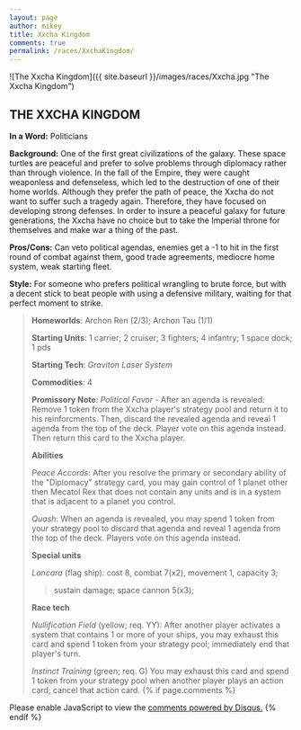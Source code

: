 ```yaml
---
layout: page
author: mikey
title: Xxcha Kingdom
comments: true
permalink: /races/XxchaKingdom/
---
```


![The Xxcha Kingdom]({{ site.baseurl }}/images/races/Xxcha.jpg "The Xxcha Kingdom")

## THE XXCHA KINGDOM

**In a Word:** Politicians

**Background:** One of the first great civilizations of the galaxy.  These space turtles are peaceful and prefer to solve problems through diplomacy rather than through violence.  In the fall of the Empire, they were caught weaponless and defenseless, which led to the destruction of one of their home worlds.  Although they prefer the path of peace, the Xxcha do not want to suffer such a tragedy again.  Therefore, they have focused on developing strong defenses.  In order to insure a peaceful galaxy for future generations, the Xxcha have no choice but to take the Imperial throne for themselves and make war a thing of the past.

**Pros/Cons:** Can veto political agendas, enemies get a -1 to hit in the first round of combat against them, good trade agreements, mediocre home system, weak starting fleet.

**Style:** For someone who prefers political wrangling to brute force, but with a decent stick to beat people with using a defensive military, waiting for that perfect moment to strike.

>**Homeworlds**: Archon Ren (2/3); Archon Tau (1/1)
>
>**Starting Units**: 1 carrier; 2 cruiser; 3 fighters; 4 infantry; 1 space dock; 1 pds
>
>**Starting Tech**: _Graviton Laser System_
>
>**Commodities**: 4
>
>**Promissory Note**: _Political Favor_ - After an agenda is revealed: Remove 1 token from the Xxcha player's strategy pool and return it to his reinforcments. Then, discard the revealed agenda and reveal 1 agenda from the top of the deck. Player vote on this agenda instead. Then return this card to the Xxcha player. 
>
>**Abilities**
>
>_Peace Accords_: After you resolve the primary or secondary ability of the "Diplomacy" strategy card, you may gain control of 1 planet other then Mecatol Rex that does not contain any units and is in a system that is adjacent to a planet you control.
>
>_Quash_: When an agenda is revealed, you may spend 1 token from your strategy pool to discard that agenda and reveal 1 agenda from the top of the deck. Players vote on this agenda instead. 
>
>**Special units**
>
>_Loncara_ (flag ship): cost 8, combat 7(x2), movement 1, capacity 3;
>>sustain damage; space cannon 5(x3);
>
>**Race tech**
>
>_Nullification Field_ (yellow; req. YY): After another player activates a system that contains 1 or more of your ships, you may exhaust this card and spend 1 token from your strategy pool; immediately end that player's turn.
>
>_Instinct Training_ (green; req. G) You may exhaust this card and spend 1 token from your strategy pool when another player plays an action card; cancel that action card.
{% if page.comments %}
<div id="disqus_thread"></div>
<script>

/**
*  RECOMMENDED CONFIGURATION VARIABLES: EDIT AND UNCOMMENT THE SECTION BELOW TO INSERT DYNAMIC VALUES FROM YOUR PLATFORM OR CMS.
*  LEARN WHY DEFINING THESE VARIABLES IS IMPORTANT: https://disqus.com/admin/universalcode/#configuration-variables*/
/*
var disqus_config = function () {
this.page.url = PAGE_URL;  // Replace PAGE_URL with your page's canonical URL variable
this.page.identifier = PAGE_IDENTIFIER; // Replace PAGE_IDENTIFIER with your page's unique identifier variable
};
*/
(function() { // DON'T EDIT BELOW THIS LINE
var d = document, s = d.createElement('script');
s.src = 'https://mikeymischief-github-io.disqus.com/embed.js';
s.setAttribute('data-timestamp', +new Date());
(d.head || d.body).appendChild(s);
})();
</script>
<noscript>Please enable JavaScript to view the <a href="https://disqus.com/?ref_noscript">comments powered by Disqus.</a></noscript>
<script id="dsq-count-scr" src="//mikeymischief-github-io.disqus.com/count.js" async></script>                            
{% endif %}

